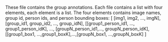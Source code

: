These file contains the group annotations. Each file contains a list with four elements, each element is a list.
The four elements contains image names, group id, person ids, and person bounding boxes:
[
 [img1, img2, ..., imgN],
 [group_id1, group_id2, ..., group_idN],
 [[group1_person_id1, ..., group1_person_idK], ..., [groupN_person_id1,..., groupN_person_idK],
 [[group1_box1, ...,group1_boxK],...,[groupN_box1, ...,groupN_boxK]
 ]
